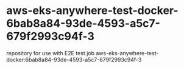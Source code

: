 # aws-eks-anywhere-test-docker-6bab8a84-93de-4593-a5c7-679f2993c94f-3
repository for use with E2E test job aws-eks-anywhere-test-docker:6bab8a84-93de-4593-a5c7-679f2993c94f-3
